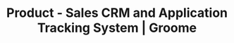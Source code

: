---
layout: operation
title: Product - Sales CRM and Application Tracking System | Groome
permalink: /operation/
description: With Groome streamline your hiring processes aligned with your sales goals. Request for a free demo now! 
keywords: Human Recourse Management system, Hiring solution, Talent Management Software, Application Tracking System, AI-Enabled, Recruitment Management software, recruitment system, Talent CRM, HR Software, Bangalore, India
---